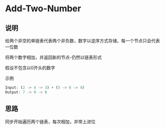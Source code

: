 # Add-Two-Number

## 说明

给两个非空的单链表代表两个非负数，数字以逆序方式存储，每一个节点只会代表一位数

将两个数字相加，并返回新的节点-仍然以链表形式

假设不包含以0开头的数字

示例

```js
Input: (2 -> 4 -> 3) + (5 -> 6 -> 4)
Output: 7 -> 0 -> 8
```

## 思路

同步开始遍历两个链表，每次相加，并带上进位